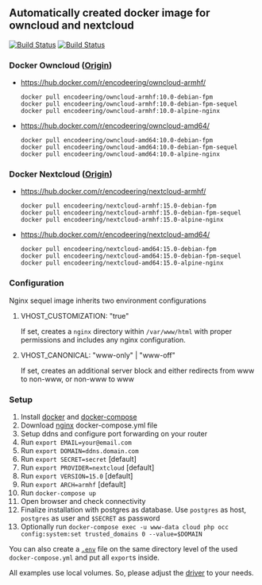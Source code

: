 ## Automatically created docker image for owncloud and nextcloud

[![Build Status](https://travis-ci.org/encodeering/docker-cloud.svg?branch=master)](https://travis-ci.org/encodeering/docker-cloud)
[![Build Status](https://semaphoreci.com/api/v1/encodeering/docker-cloud/branches/master/shields_badge.svg)](https://semaphoreci.com/encodeering/docker-cloud)

### Docker Owncloud ([Origin](https://github.com/docker-library/owncloud))

- https://hub.docker.com/r/encodeering/owncloud-armhf/

    ```docker pull encodeering/owncloud-armhf:10.0-debian-fpm```  
    ```docker pull encodeering/owncloud-armhf:10.0-debian-fpm-sequel```  
    ```docker pull encodeering/owncloud-armhf:10.0-alpine-nginx```

- https://hub.docker.com/r/encodeering/owncloud-amd64/

    ```docker pull encodeering/owncloud-amd64:10.0-debian-fpm```  
    ```docker pull encodeering/owncloud-amd64:10.0-debian-fpm-sequel```  
    ```docker pull encodeering/owncloud-amd64:10.0-alpine-nginx```

### Docker Nextcloud  ([Origin](https://github.com/nextcloud/docker))

- https://hub.docker.com/r/encodeering/nextcloud-armhf/

    ```docker pull encodeering/nextcloud-armhf:15.0-debian-fpm```  
    ```docker pull encodeering/nextcloud-armhf:15.0-debian-fpm-sequel```  
    ```docker pull encodeering/nextcloud-armhf:15.0-alpine-nginx```

- https://hub.docker.com/r/encodeering/nextcloud-amd64/

    ```docker pull encodeering/nextcloud-amd64:15.0-debian-fpm```  
    ```docker pull encodeering/nextcloud-amd64:15.0-debian-fpm-sequel```  
    ```docker pull encodeering/nextcloud-amd64:15.0-alpine-nginx```

### Configuration

Nginx sequel image inherits two environment configurations

1. VHOST_CUSTOMIZATION: "true"

   If set, creates a `nginx` directory within `/var/www/html` with proper permissions and includes any nginx configuration.

2. VHOST_CANONICAL: "www-only" | "www-off"

   If set, creates an additional server block and either redirects from www to non-www, or non-www to www

### Setup

1. Install [docker](https://docs.docker.com/install/) and [docker-compose](https://docs.docker.com/compose/install)
1. Download [nginx](examples/nginx/docker-compose.yml) docker-compose.yml file
1. Setup ddns and configure port forwarding on your router
1. Run `export EMAIL=your@email.com`
1. Run `export DOMAIN=ddns.domain.com`
1. Run `export SECRET=secret` [default]
1. Run `export PROVIDER=nextcloud` [default]
1. Run `export VERSION=15.0` [default]
1. Run `export ARCH=armhf` [default]
1. Run `docker-compose up`
1. Open browser and check connectivity
1. Finalize installation with postgres as database. Use `postgres` as host, `postgres` as user and `$SECRET` as password
1. Optionally run `docker-compose exec -u www-data cloud php occ config:system:set trusted_domains 0 --value=$DOMAIN`

You can also create a [`.env`](https://docs.docker.com/compose/environment-variables/#the-env-file) file on the same directory level of the used `docker-compose.yml` and put all `export`s inside.

All examples use local volumes. So, please adjust the [driver](https://docs.docker.com/engine/extend/legacy_plugins/#volume-plugins) to your needs.
